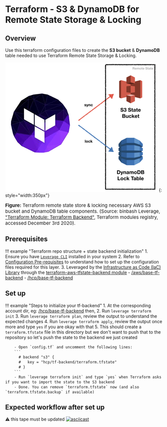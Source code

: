 # Terraform - S3 & DynamoDB for Remote State Storage & Locking

## Overview
Use this terraform configuration files to create the **S3 bucket** & **DynamoDB** table needed to use Terraform Remote
State Storage & Locking.

![leverage-ref-arch-tf](/assets/images/diagrams/terraform-aws-s3-backend.png "Leverage"){: style="width:350px"}

<figcaption style="font-size:15px">
<b>Figure:</b> Terraform remote state store & locking necessary AWS S3 bucket and DynamoDB table components.
(Source: binbash Leverage, 
<a href="https://registry.terraform.io/modules/binbashar/tfstate-backend/aws/latest">
"Terraform Module: Terraform Backend"</a>,
Terraform modules registry, accessed December 3rd 2020).
</figcaption>

## Prerequisites

!!! example "Terraform repo structure + state backend initialization"
    1. Ensure you have [`Leverage CLI`](/how-it-works/leverage-cli/index.md) installed in your system
    2. Refer to [Configuration Pre-requisites](./) to understand how to set up the
      configuration files required for this layer.
    3. Leveraged by the [Infrastructure as Code (IaC) Library](/how-it-works/infra-as-code-library/index.md) through the
     [terraform-aws-tfstate-backend module](https://registry.terraform.io/modules/binbashar/tfstate-backend/aws/latest)
        - [/aws/base-tf-backend](https://github.com/binbashar/le-tf-vault/tree/master/aws/base-tf-backend)
        - [/hcp/base-tf-backend](https://github.com/binbashar/le-tf-vault/tree/master/hcp/base-tf-backend)

## Set up

!!! example "Steps to initialize your tf-backend"
    1. At the corresponding account dir, 
      eg: [/hcp/base-tf-backend](https://github.com/binbashar/le-tf-vault/tree/master/hcp/base-tf-backend) then,
    2. Run `leverage terraform init`
    3. Run `leverage terraform plan`, review the output to understand the expected changes
    4. Run `leverage terraform apply`, review the output once more and type `yes` if you are okay with that
    5. This should create a `terraform.tfstate` file in this directory but we don't want to push that to the repository so 
      let's push the state to the backend we just created
        
        - Open `config.tf` and uncomment the following lines:
        ```
          # backend "s3" {
          #   key = "hcp/tf-backend/terraform.tfstate"
          # }
        ```
        - Run `leverage terraform init` and type `yes` when Terraform asks if you want to import the state to the S3 backend
        - Done. You can remove `terraform.tfstate` now (and also `terraform.tfstate.backup` if available)

## Expected workflow after set up 
:warning: this tape must be updated
[![asciicast](https://asciinema.org/a/377220.svg)](https://asciinema.org/a/377220)